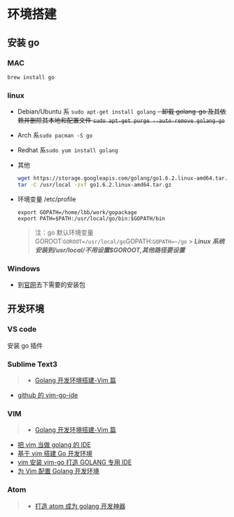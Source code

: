 # 环境搭建

## 安装 go

### MAC

```sh
brew install go
```

### linux

- Debian/Ubuntu 系 `sudo apt-get install golang`
  ~~- 卸载 golang-go 及其依赖并删除其本地和配置文件 `sudo apt-get purge --auto-remove golang-go`~~
- Arch 系`sudo pacman -S go`
- Redhat 系`sudo yum install golang`
- 其他

  ```bash
  wget https://storage.googleapis.com/golang/go1.6.2.linux-amd64.tar.gz
  tar -C /usr/local -zxf go1.6.2.linux-amd64.tar.gz
  ```

- 环境变量 /etc/profile

  ```profile
  export GOPATH=/home/lbb/work/gopackage
  export PATH=$PATH:/usr/local/go/bin:$GOPATH/bin
  ```

  > 注：go 默认环境变量 GOROOT:`GOROOT=/usr/local/go`GOPATH:`GOPATH=~/go` > **_Linux 系统安装到/usr/local/不用设置\$GOROOT,其他路径要设置_**

### Windows

- 到[官网](https://golang.google.cn/)去下需要的安装包

## 开发环境

### VS code

安装 go 插件

### Sublime Text3

> - [Golang 开发环境搭建-Vim 篇](http://studygolang.com/articles/1785)

- [github 的 vim-go-ide](https://github.com/farazdagi/vim-go-ide)

### VIM

> - [Golang 开发环境搭建-Vim 篇](http://studygolang.com/articles/1785)

- [把 vim 当做 golang 的 IDE](http://www.cnblogs.com/zhangqingping/p/5215071.html)
- [基于 vim 搭建 Go 开发环境](http://blog.csdn.net/chosen0ne/article/details/40782991)
- [vim 安装 vim-go 打造 GOLANG 专用 IDE](http://studygolang.com/articles/2927)
- [为 Vim 配置 Golang 开发环境](http://ju.outofmemory.cn/entry/89207)

### Atom

> - [打造 atom 成为 golang 开发神器](http://blog.csdn.net/sweetvvck/article/details/50333327)
